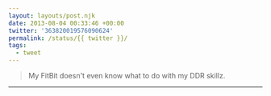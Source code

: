 ```yaml
---
layout: layouts/post.njk
date: 2013-08-04 00:33:46 +00:00
twitter: '363820019576090624'
permalink: /status/{{ twitter }}/
tags: 
  - tweet
---
```


> My FitBit doesn't even know what to do with my DDR skillz.

---

